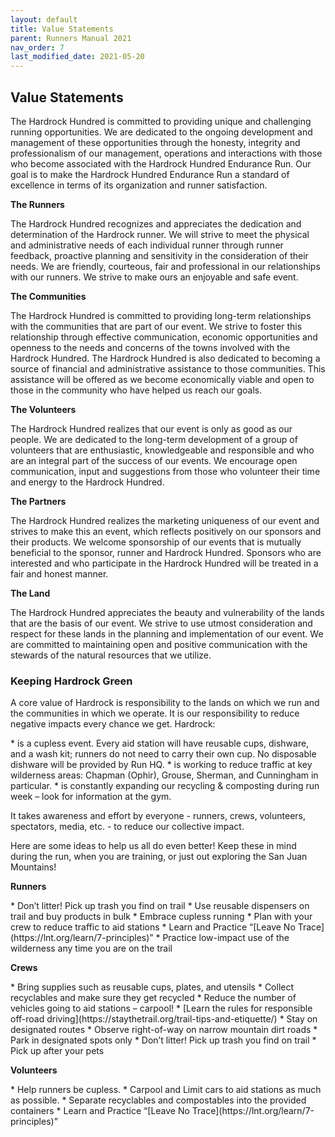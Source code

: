 ```yaml
---
layout: default
title: Value Statements
parent: Runners Manual 2021
nav_order: 7
last_modified_date: 2021-05-20
---
```


## Value Statements

The Hardrock Hundred is committed to providing unique and challenging running opportunities. We are dedicated to the ongoing development and management of these opportunities through the honesty, integrity and professionalism of our management, operations and interactions with those who become associated with the Hardrock Hundred Endurance Run. Our goal is to make the Hardrock Hundred Endurance Run a standard of excellence in terms of its organization and runner satisfaction.
 
**The Runners**

The Hardrock Hundred recognizes and appreciates the dedication and determination of the Hardrock runner. We will strive to meet the physical and administrative needs of each individual runner through runner feedback, proactive planning and sensitivity in the consideration of their needs. We are friendly, courteous, fair and professional in our relationships with our runners. We strive to make ours an enjoyable and safe event.
 
**The Communities**

The Hardrock Hundred is committed to providing long-term relationships with the communities that are part of our event. We strive to foster this relationship through effective communication, economic opportunities and openness to the needs and concerns of the towns involved with the Hardrock Hundred. The Hardrock Hundred is also dedicated to becoming a source of financial and administrative assistance to those communities. This assistance will be offered as we become economically viable and open to those in the community who have helped us reach our goals.
 
**The Volunteers**

The Hardrock Hundred realizes that our event is only as good as our people. We are dedicated to the long-term development of a group of volunteers that are enthusiastic, knowledgeable and responsible and who are an integral part of the success of our events. We encourage open communication, input and suggestions from those who volunteer their time and energy to the Hardrock Hundred.
 
**The Partners**

The Hardrock Hundred realizes the marketing uniqueness of our event and strives to make this an event, which reflects positively on our sponsors and their products. We welcome sponsorship of our events that is mutually beneficial to the sponsor, runner and Hardrock Hundred. Sponsors who are interested and who participate in the Hardrock Hundred will be treated in a fair and honest manner.
 
**The Land**

The Hardrock Hundred appreciates the beauty and vulnerability of the lands that are the basis of our event. We strive to use utmost consideration and respect for these lands in the planning and implementation of our event. We are committed to maintaining open and positive communication with the stewards of the natural resources that we utilize.
 
### Keeping Hardrock Green
 
A core value of Hardrock is responsibility to the lands on which we run and the communities in which we operate. It is our responsibility to reduce negative impacts every chance we get. Hardrock:
<div class="printme"></div>
* is a cupless event. Every aid station will have reusable cups, dishware, and a wash kit; runners do not need to carry their own cup. No disposable dishware will be provided by Run HQ.
* is working to reduce traffic at key wilderness areas: Chapman (Ophir), Grouse, Sherman, and Cunningham in particular.
* is constantly expanding our recycling & composting during run week – look for information at the gym.
 
It takes awareness and effort by everyone - runners, crews, volunteers, spectators, media, etc. - to reduce our collective impact. 
 
Here are some ideas to help us all do even better! Keep these in mind during the run, when you are training, or just out exploring the San Juan Mountains!
 
**Runners**
<div class="printme"></div>
* Don’t litter! Pick up trash you find on trail
* Use reusable dispensers on trail and buy products in bulk
* Embrace cupless running
* Plan with your crew to reduce traffic to aid stations
* Learn and Practice “[Leave No Trace](https://lnt.org/learn/7-principles)”
* Practice low-impact use of the wilderness any time you are on the trail
 
**Crews**
<div class="printme"></div>
* Bring supplies such as reusable cups, plates, and utensils
* Collect recyclables and make sure they get recycled
* Reduce the number of vehicles going to aid stations – carpool!
* [Learn the rules for responsible off-road driving](https://staythetrail.org/trail-tips-and-etiquette/)
  * Stay on designated routes
  * Observe right-of-way on narrow mountain dirt roads
  * Park in designated spots only
* Don’t litter! Pick up trash you find on trail
* Pick up after your pets
 
**Volunteers**
<div class="printme"></div>
* Help runners be cupless.
* Carpool and Limit cars to aid stations as much as possible.
* Separate recyclables and compostables into the provided containers
* Learn and Practice “[Leave No Trace](https://lnt.org/learn/7-principles)”
